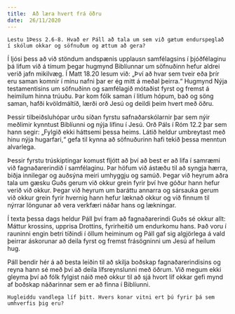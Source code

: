 ```yaml
---
title:  Að læra hvert frá öðru
date:  26/11/2020
---
```


`Lestu 1Þess 2.6-8. Hvað er Páll að tala um sem við gætum endurspeglað í skólum okkar og söfnuðum og ættum að gera?`

Í ljósi þess að við stöndum andspænis upplausn samfélagsins í þjóðfélaginu þá lifum við á tímum þegar hugmynd Biblíunnar um söfnuðinn hefur aldrei verið jafn mikilvæg. Í Matt 18.20 lesum við: „Því að hvar sem tveir eða þrír eru saman komnir í mínu nafni þar er ég mitt á meðal þeirra.“ Hugmynd Nýja testamentisins um söfnuðinn og samfélagið mótaðist fyrst og fremst á heimilum hinna trúuðu. Þar kom fólk saman í litlum hópum, bað og söng saman, hafði kvöldmáltíð, lærði orð Jesú og deildi þeim hvert með öðru.

Þessir tilbeiðsluhópar urðu síðan fyrstu safnaðarskólarnir þar sem nýir meðlimir kynntust Biblíunni og nýja lífinu í Jesú. Orð Páls í Róm 12.2 þar sem hann segir: „Fylgið ekki háttsemi þessa heims. Látið heldur umbreytast með hinu nýja hugarfari,“ gefa til kynna að söfnuðurinn hafi tekið þessa menntun alvarlega.

Þessir fyrstu trúskiptingar komust fljótt að því að best er að lifa í samræmi við fagnaðarerindið í samfélaginu. Þar höfum við ástæðu til að syngja hærra, biðja innilegar og auðsýna meiri umhyggju og samúð. Þegar við heyrum aðra tala um gæsku Guðs gerum við okkur grein fyrir því hve góður hann hefur verið við okkur. Þegar við heyrum um baráttu annarra og sársauka gerum við okkur grein fyrir hvernig hann hefur læknað okkur og við finnum til nýrrar löngunar að vera verkfæri náðar hans og lækningar.

Í texta þessa dags heldur Páll því fram að fagnaðarerindi Guðs sé okkur allt: Máttur krossins, upprisa Drottins, fyrirheitið um endurkomu hans. Það voru í rauninni engin betri tíðindi í öllum heiminum og Páll gaf sig algjörlega á vald þeirrar áskorunar að deila fyrst og fremst frásögninni um Jesú af heilum hug.

Páll bendir hér á að besta leiðin til að skilja boðskap fagnaðarerindisins og reyna hann sé með því að deila lífsreynslunni með öðrum. Við megum ekki gleyma því að fólk fylgist náið með okkur til að sjá hvort líf okkar gefi mynd af boðskap náðarinnar sem er að finna í Biblíunni.

`Hugleiddu vandlega líf þitt. Hvers konar vitni ert þú fyrir þá sem umhverfis þig eru?`